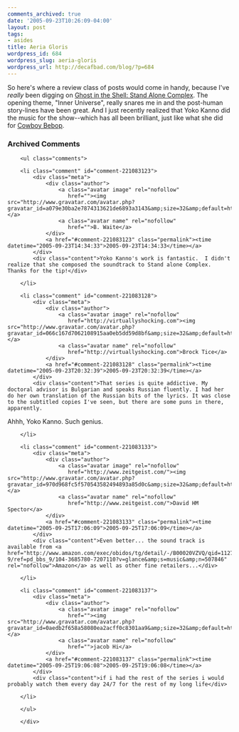 ```yaml
---
comments_archived: true
date: '2005-09-23T10:26:09-04:00'
layout: post
tags:
- asides
title: Aeria Gloris
wordpress_id: 684
wordpress_slug: aeria-gloris
wordpress_url: http://decafbad.com/blog/?p=684
---
```

So here's where a review class of posts would come in handy, because I've *really* been digging on [Ghost in the Shell: Stand Alone Complex][gits].  The opening theme, "Inner Universe", really snares me in and the post-human story-lines have been great.  And I just recently realized that Yoko Kanno did the music for the show--which has all been brilliant, just like what she did for [Cowboy Bebop][cowboy].

[gits]: http://www.netflix.com/MovieDisplay?movieid=70001950&trkid=181026
[cowboy]: http://www.netflix.com/Search?v1=cowboy+bebop

<div id="comments" class="comments archived-comments">
            <h3>Archived Comments</h3>
            
        <ul class="comments">
            
        <li class="comment" id="comment-221083123">
            <div class="meta">
                <div class="author">
                    <a class="avatar image" rel="nofollow" 
                       href=""><img src="http://www.gravatar.com/avatar.php?gravatar_id=a079e30ba2e7874313621de6893a3143&amp;size=32&amp;default=http://mediacdn.disqus.com/1320279820/images/noavatar32.png"/></a>
                    <a class="avatar name" rel="nofollow" 
                       href="">B. Waite</a>
                </div>
                <a href="#comment-221083123" class="permalink"><time datetime="2005-09-23T14:34:33">2005-09-23T14:34:33</time></a>
            </div>
            <div class="content">Yoko Kanno's work is fantastic.  I didn't realize that she composed the soundtrack to Stand alone Complex.  Thanks for the tip!</div>
            
        </li>
    
        <li class="comment" id="comment-221083128">
            <div class="meta">
                <div class="author">
                    <a class="avatar image" rel="nofollow" 
                       href="http://virtuallyshocking.com"><img src="http://www.gravatar.com/avatar.php?gravatar_id=066c167d7062108915aa0eb5dd59d8bf&amp;size=32&amp;default=http://mediacdn.disqus.com/1320279820/images/noavatar32.png"/></a>
                    <a class="avatar name" rel="nofollow" 
                       href="http://virtuallyshocking.com">Brock Tice</a>
                </div>
                <a href="#comment-221083128" class="permalink"><time datetime="2005-09-23T20:32:39">2005-09-23T20:32:39</time></a>
            </div>
            <div class="content">That series is quite addictive. My doctoral advisor is Bulgarian and speaks Russian fluently. I had her do her own translation of the Russian bits of the lyrics. It was close to the subtitled copies I've seen, but there are some puns in there, apparently.

Ahhh, Yoko Kanno. Such genius.</div>
            
        </li>
    
        <li class="comment" id="comment-221083133">
            <div class="meta">
                <div class="author">
                    <a class="avatar image" rel="nofollow" 
                       href="http://www.zeitgeist.com/"><img src="http://www.gravatar.com/avatar.php?gravatar_id=970d968fc5f570543582494893a85d0c&amp;size=32&amp;default=http://mediacdn.disqus.com/1320279820/images/noavatar32.png"/></a>
                    <a class="avatar name" rel="nofollow" 
                       href="http://www.zeitgeist.com/">David HM Spector</a>
                </div>
                <a href="#comment-221083133" class="permalink"><time datetime="2005-09-25T17:06:09">2005-09-25T17:06:09</time></a>
            </div>
            <div class="content">Even better... the sound track is available from <a href="http://www.amazon.com/exec/obidos/tg/detail/-/B00020VZVQ/qid=1127667882/sr=8-9/ref=pd_bbs_9/104-3685780-7207110?v=glance&amp;s=music&amp;n=507846" rel="nofollow">Amazon</a> as well as other fine retailers...</div>
            
        </li>
    
        <li class="comment" id="comment-221083137">
            <div class="meta">
                <div class="author">
                    <a class="avatar image" rel="nofollow" 
                       href=""><img src="http://www.gravatar.com/avatar.php?gravatar_id=0aedb2f658a58080ea2acff0c8301aa9&amp;size=32&amp;default=http://mediacdn.disqus.com/1320279820/images/noavatar32.png"/></a>
                    <a class="avatar name" rel="nofollow" 
                       href="">jacob Hi</a>
                </div>
                <a href="#comment-221083137" class="permalink"><time datetime="2005-09-25T19:06:08">2005-09-25T19:06:08</time></a>
            </div>
            <div class="content">if i had the rest of the series i would probably watch them every day 24/7 for the rest of my long life</div>
            
        </li>
    
        </ul>
    
        </div>
    